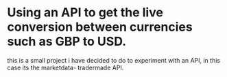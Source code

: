 # Using an API to get the live conversion between currencies such as GBP to USD. 

this is a small project i have decided to do to experiment with an API, in this case its the marketdata- tradermade API.
